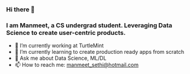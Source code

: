 ### Hi there 👋


### I am Manmeet, a CS undergrad student. Leveraging Data Science to create user-centric products.

- 🔭 I’m currently working at TurtleMint
- 🌱 I’m currently learning to create production ready apps from scratch
- 💬 Ask me about Data Science, ML/DL 
- 📫 How to reach me: manmeet_sethi@hotmail.com
